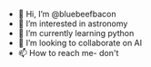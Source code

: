 - 👋 Hi, I’m @bluebeefbacon
- 👀 I’m interested in astronomy
- 🌱 I’m currently learning python
- 💞️ I’m looking to collaborate on AI
- 📫 How to reach me- don't

<!---
bluebeefbacon/bluebeefbacon is a ✨ special ✨ repository because its `README.md` (this file) appears on your GitHub profile.
You can click the Preview link to take a look at your changes.
--->
